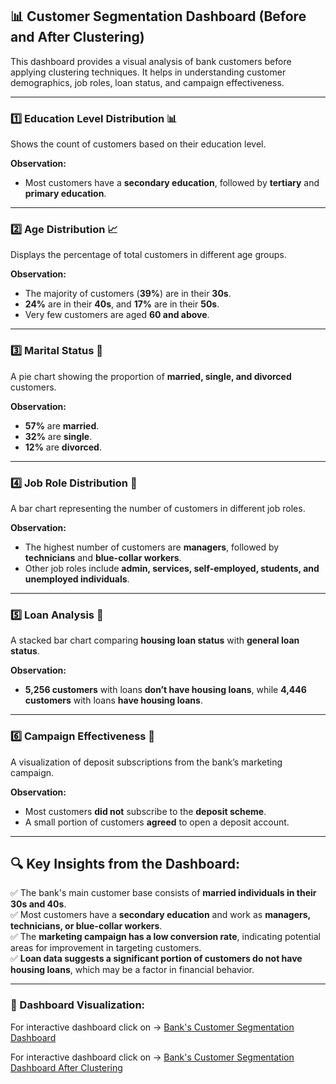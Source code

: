## 📊 Customer Segmentation Dashboard (Before and After Clustering)

This dashboard provides a visual analysis of bank customers before applying clustering techniques. It helps in understanding customer demographics, job roles, loan status, and campaign effectiveness.

---

### 1️⃣ Education Level Distribution 📊  
Shows the count of customers based on their education level.  

**Observation:**  
- Most customers have a **secondary education**, followed by **tertiary** and **primary education**.  

---

### 2️⃣ Age Distribution 📈  
Displays the percentage of total customers in different age groups.  

**Observation:**  
- The majority of customers (**39%**) are in their **30s**.  
- **24%** are in their **40s**, and **17%** are in their **50s**.  
- Very few customers are aged **60 and above**.  

---

### 3️⃣ Marital Status 💍  
A pie chart showing the proportion of **married, single, and divorced** customers.  

**Observation:**  
- **57%** are **married**.  
- **32%** are **single**.  
- **12%** are **divorced**.  

---

### 4️⃣ Job Role Distribution 🏢  
A bar chart representing the number of customers in different job roles.  

**Observation:**  
- The highest number of customers are **managers**, followed by **technicians** and **blue-collar workers**.  
- Other job roles include **admin, services, self-employed, students, and unemployed individuals**.  

---

### 5️⃣ Loan Analysis 🏦  
A stacked bar chart comparing **housing loan status** with **general loan status**.  

**Observation:**  
- **5,256 customers** with loans **don’t have housing loans**, while **4,446 customers** with loans **have housing loans**.  

---

### 6️⃣ Campaign Effectiveness 📢  
A visualization of deposit subscriptions from the bank’s marketing campaign.  

**Observation:**  
- Most customers **did not** subscribe to the **deposit scheme**.  
- A small portion of customers **agreed** to open a deposit account.  

---

## 🔍 Key Insights from the Dashboard:
✅ The bank's main customer base consists of **married individuals in their 30s and 40s**.  
✅ Most customers have a **secondary education** and work as **managers, technicians, or blue-collar workers**.  
✅ The **marketing campaign has a low conversion rate**, indicating potential areas for improvement in targeting customers.  
✅ **Loan data suggests a significant portion of customers do not have housing loans**, which may be a factor in financial behavior.  

---

### 📌 Dashboard Visualization:
For interactive dashboard click on -> [Bank's Customer Segmentation Dashboard](https://public.tableau.com/views/BankCustomerSegmentationProject/BanksCustomerSegmentationDashboard?:language=en-US&:sid=&:redirect=auth&:display_count=n&:origin=viz_share_link)

For interactive dashboard click on -> [Bank's Customer Segmentation Dashboard After Clustering](https://public.tableau.com/views/CustomerSegmentationFinancialBehaviorafterKmeansClusering/CustomerSegmentationFinancialBehavior?:language=en-US&:sid=&:redirect=auth&:display_count=n&:origin=viz_share_link)
